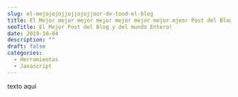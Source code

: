 ```yaml
---
slug: el-mejojojojjojjojojjoor-de-tood-el-blog
title: El Mejor mejor mejor mejor mejor mejor mejor mjeor Post del Blog
seoTitle: El Mejor Post del Blog y del mundo Entero!
date: 2019-10-04
description: ""
draft: false
categories:
  - Herramientas
  - Javascript
---
```


texto aquí
